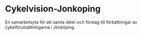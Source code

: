 Cykelvision-Jonkoping
=====================

En samarbetsyta för att samla idéer och förslag till förbättringar av cykelförutsättningarna i Jönköping.
